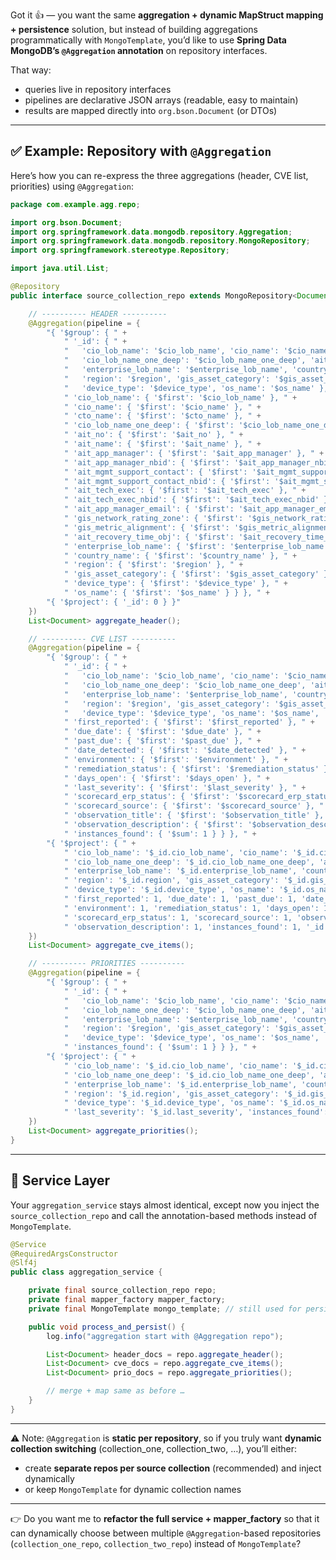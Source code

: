 Got it 👍 — you want the same **aggregation + dynamic MapStruct mapping + persistence** solution, but instead of building aggregations programmatically with `MongoTemplate`, you’d like to use **Spring Data MongoDB’s `@Aggregation` annotation** on repository interfaces.

That way:

* queries live in repository interfaces
* pipelines are declarative JSON arrays (readable, easy to maintain)
* results are mapped directly into `org.bson.Document` (or DTOs)

---

## ✅ Example: Repository with `@Aggregation`

Here’s how you can re-express the three aggregations (header, CVE list, priorities) using `@Aggregation`:

```java
package com.example.agg.repo;

import org.bson.Document;
import org.springframework.data.mongodb.repository.Aggregation;
import org.springframework.data.mongodb.repository.MongoRepository;
import org.springframework.stereotype.Repository;

import java.util.List;

@Repository
public interface source_collection_repo extends MongoRepository<Document, String> {

    // ---------- HEADER ----------
    @Aggregation(pipeline = {
        "{ '$group': { " +
            " '_id': { " +
            "   'cio_lob_name': '$cio_lob_name', 'cio_name': '$cio_name', 'cto_name': '$cto_name', " +
            "   'cio_lob_name_one_deep': '$cio_lob_name_one_deep', 'ait_no': '$ait_no', " +
            "   'enterprise_lob_name': '$enterprise_lob_name', 'country_name': '$country_name', " +
            "   'region': '$region', 'gis_asset_category': '$gis_asset_category', " +
            "   'device_type': '$device_type', 'os_name': '$os_name' }, " +
            " 'cio_lob_name': { '$first': '$cio_lob_name' }, " +
            " 'cio_name': { '$first': '$cio_name' }, " +
            " 'cto_name': { '$first': '$cto_name' }, " +
            " 'cio_lob_name_one_deep': { '$first': '$cio_lob_name_one_deep' }, " +
            " 'ait_no': { '$first': '$ait_no' }, " +
            " 'ait_name': { '$first': '$ait_name' }, " +
            " 'ait_app_manager': { '$first': '$ait_app_manager' }, " +
            " 'ait_app_manager_nbid': { '$first': '$ait_app_manager_nbid' }, " +
            " 'ait_mgmt_support_contact': { '$first': '$ait_mgmt_support_contact' }, " +
            " 'ait_mgmt_support_contact_nbid': { '$first': '$ait_mgmt_support_contact_nbid' }, " +
            " 'ait_tech_exec': { '$first': '$ait_tech_exec' }, " +
            " 'ait_tech_exec_nbid': { '$first': '$ait_tech_exec_nbid' }, " +
            " 'ait_app_manager_email': { '$first': '$ait_app_manager_email' }, " +
            " 'gis_network_rating_zone': { '$first': '$gis_network_rating_zone' }, " +
            " 'gis_metric_alignment': { '$first': '$gis_metric_alignment' }, " +
            " 'ait_recovery_time_obj': { '$first': '$ait_recovery_time_obj' }, " +
            " 'enterprise_lob_name': { '$first': '$enterprise_lob_name' }, " +
            " 'country_name': { '$first': '$country_name' }, " +
            " 'region': { '$first': '$region' }, " +
            " 'gis_asset_category': { '$first': '$gis_asset_category' }, " +
            " 'device_type': { '$first': '$device_type' }, " +
            " 'os_name': { '$first': '$os_name' } } }, " +
        "{ '$project': { '_id': 0 } }"
    })
    List<Document> aggregate_header();

    // ---------- CVE LIST ----------
    @Aggregation(pipeline = {
        "{ '$group': { " +
            " '_id': { " +
            "   'cio_lob_name': '$cio_lob_name', 'cio_name': '$cio_name', 'cto_name': '$cto_name', " +
            "   'cio_lob_name_one_deep': '$cio_lob_name_one_deep', 'ait_no': '$ait_no', " +
            "   'enterprise_lob_name': '$enterprise_lob_name', 'country_name': '$country_name', " +
            "   'region': '$region', 'gis_asset_category': '$gis_asset_category', " +
            "   'device_type': '$device_type', 'os_name': '$os_name', 'cve': '$cve' }, " +
            " 'first_reported': { '$first': '$first_reported' }, " +
            " 'due_date': { '$first': '$due_date' }, " +
            " 'past_due': { '$first': '$past_due' }, " +
            " 'date_detected': { '$first': '$date_detected' }, " +
            " 'environment': { '$first': '$environment' }, " +
            " 'remediation_status': { '$first': '$remediation_status' }, " +
            " 'days_open': { '$first': '$days_open' }, " +
            " 'last_severity': { '$first': '$last_severity' }, " +
            " 'scorecard_erp_status': { '$first': '$scorecard_erp_status' }, " +
            " 'scorecard_source': { '$first': '$scorecard_source' }, " +
            " 'observation_title': { '$first': '$observation_title' }, " +
            " 'observation_description': { '$first': '$observation_description' }, " +
            " 'instances_found': { '$sum': 1 } } }, " +
        "{ '$project': { " +
            " 'cio_lob_name': '$_id.cio_lob_name', 'cio_name': '$_id.cio_name', 'cto_name': '$_id.cto_name', " +
            " 'cio_lob_name_one_deep': '$_id.cio_lob_name_one_deep', 'ait_no': '$_id.ait_no', " +
            " 'enterprise_lob_name': '$_id.enterprise_lob_name', 'country_name': '$_id.country_name', " +
            " 'region': '$_id.region', 'gis_asset_category': '$_id.gis_asset_category', " +
            " 'device_type': '$_id.device_type', 'os_name': '$_id.os_name', 'cve': '$_id.cve', " +
            " 'first_reported': 1, 'due_date': 1, 'past_due': 1, 'date_detected': 1, " +
            " 'environment': 1, 'remediation_status': 1, 'days_open': 1, 'last_severity': 1, " +
            " 'scorecard_erp_status': 1, 'scorecard_source': 1, 'observation_title': 1, " +
            " 'observation_description': 1, 'instances_found': 1, '_id': 0 } }"
    })
    List<Document> aggregate_cve_items();

    // ---------- PRIORITIES ----------
    @Aggregation(pipeline = {
        "{ '$group': { " +
            " '_id': { " +
            "   'cio_lob_name': '$cio_lob_name', 'cio_name': '$cio_name', 'cto_name': '$cto_name', " +
            "   'cio_lob_name_one_deep': '$cio_lob_name_one_deep', 'ait_no': '$ait_no', " +
            "   'enterprise_lob_name': '$enterprise_lob_name', 'country_name': '$country_name', " +
            "   'region': '$region', 'gis_asset_category': '$gis_asset_category', " +
            "   'device_type': '$device_type', 'os_name': '$os_name', 'last_severity': '$last_severity' }, " +
            " 'instances_found': { '$sum': 1 } } }, " +
        "{ '$project': { " +
            " 'cio_lob_name': '$_id.cio_lob_name', 'cio_name': '$_id.cio_name', 'cto_name': '$_id.cto_name', " +
            " 'cio_lob_name_one_deep': '$_id.cio_lob_name_one_deep', 'ait_no': '$_id.ait_no', " +
            " 'enterprise_lob_name': '$_id.enterprise_lob_name', 'country_name': '$_id.country_name', " +
            " 'region': '$_id.region', 'gis_asset_category': '$_id.gis_asset_category', " +
            " 'device_type': '$_id.device_type', 'os_name': '$_id.os_name', " +
            " 'last_severity': '$_id.last_severity', 'instances_found': 1, '_id': 0 } }"
    })
    List<Document> aggregate_priorities();
}
```

---

## 🔄 Service Layer

Your `aggregation_service` stays almost identical, except now you inject the `source_collection_repo` and call the annotation-based methods instead of `MongoTemplate`.

```java
@Service
@RequiredArgsConstructor
@Slf4j
public class aggregation_service {

    private final source_collection_repo repo;
    private final mapper_factory mapper_factory;
    private final MongoTemplate mongo_template; // still used for persisting final target docs

    public void process_and_persist() {
        log.info("aggregation start with @Aggregation repo");

        List<Document> header_docs = repo.aggregate_header();
        List<Document> cve_docs = repo.aggregate_cve_items();
        List<Document> prio_docs = repo.aggregate_priorities();

        // merge + map same as before …
    }
}
```

---

⚠️ Note: `@Aggregation` is **static per repository**, so if you truly want **dynamic collection switching** (collection\_one, collection\_two, …), you’ll either:

* create **separate repos per source collection** (recommended) and inject dynamically
* or keep `MongoTemplate` for dynamic collection names

---

👉 Do you want me to **refactor the full service + mapper\_factory** so that it can dynamically choose between multiple `@Aggregation`-based repositories (`collection_one_repo`, `collection_two_repo`) instead of `MongoTemplate`?
